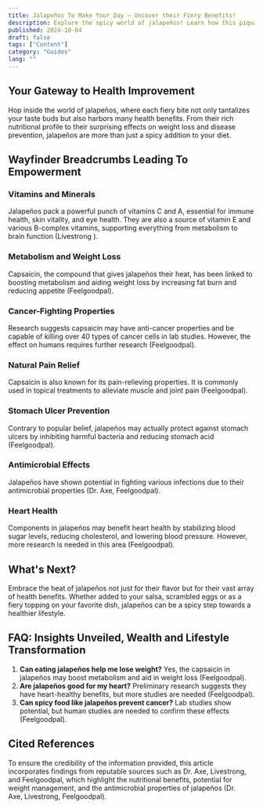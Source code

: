 ```yaml
---
title: Jalapeños To Make Your Day — Uncover their Fiery Benefits!
description: Explore the spicy world of jalapeños! Learn how this piquant pepper can boost metabolism, combat cancer, and spark your well-being with every bite.
published: 2024-10-04
draft: false
tags: ["Content"]
category: "Guides"
lang: ""
---
```



## Your Gateway to Health Improvement

Hop inside the world of jalapeños, where each fiery bite not only tantalizes your taste buds but also harbors many health benefits. From their rich nutritional profile to their surprising effects on weight loss and disease prevention, jalapeños are more than just a spicy addition to your diet.

## Wayfinder Breadcrumbs Leading To Empowerment

### Vitamins and Minerals

Jalapeños pack a powerful punch of vitamins C and A, essential for immune health, skin vitality, and eye health. They are also a source of vitamin E and various B-complex vitamins, supporting everything from metabolism to brain function (Livestrong ).


### Metabolism and Weight Loss

Capsaicin, the compound that gives jalapeños their heat, has been linked to boosting metabolism and aiding weight loss by increasing fat burn and reducing appetite (Feelgoodpal).

### Cancer-Fighting Properties

Research suggests capsaicin may have anti-cancer properties and be capable of killing over 40 types of cancer cells in lab studies. However, the effect on humans requires further research (Feelgoodpal).

### Natural Pain Relief

Capsaicin is also known for its pain-relieving properties. It is commonly used in topical treatments to alleviate muscle and joint pain (Feelgoodpal).

### Stomach Ulcer Prevention

Contrary to popular belief, jalapeños may actually protect against stomach ulcers by inhibiting harmful bacteria and reducing stomach acid (Feelgoodpal).

### Antimicrobial Effects

Jalapeños have shown potential in fighting various infections due to their antimicrobial properties (Dr. Axe, Feelgoodpal).

### Heart Health

Components in jalapeños may benefit heart health by stabilizing blood sugar levels, reducing cholesterol, and lowering blood pressure. However, more research is needed in this area (Feelgoodpal).

## What's Next?

Embrace the heat of jalapeños not just for their flavor but for their vast array of health benefits. Whether added to your salsa, scrambled eggs or as a fiery topping on your favorite dish, jalapeños can be a spicy step towards a healthier lifestyle.

## FAQ: Insights Unveiled, Wealth and Lifestyle Transformation

1. **Can eating jalapeños help me lose weight?** Yes, the capsaicin in jalapeños may boost metabolism and aid in weight loss (Feelgoodpal).
2. **Are jalapeños good for my heart?** Preliminary research suggests they have heart-healthy benefits, but more studies are needed (Feelgoodpal).
3. **Can spicy food like jalapeños prevent cancer?** Lab studies show potential, but human studies are needed to confirm these effects (Feelgoodpal).

## Cited References

To ensure the credibility of the information provided, this article incorporates findings from reputable sources such as Dr. Axe, Livestrong, and Feelgoodpal, which highlight the nutritional benefits, potential for weight management, and the antimicrobial properties of jalapeños (Dr. Axe, Livestrong, Feelgoodpal).
